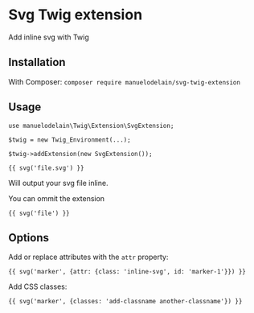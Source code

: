 # Svg Twig extension

Add inline svg with Twig

## Installation

With Composer:
```composer require manuelodelain/svg-twig-extension```

## Usage

```
use manuelodelain\Twig\Extension\SvgExtension;

$twig = new Twig_Environment(...);

$twig->addExtension(new SvgExtension());
```

```
{{ svg('file.svg') }}
```

Will output your svg file inline.

You can ommit the extension
```
{{ svg('file') }}
```

## Options

Add or replace attributes with the `attr` property:
```
{{ svg('marker', {attr: {class: 'inline-svg', id: 'marker-1'}}) }}
```

Add CSS classes:
```
{{ svg('marker', {classes: 'add-classname another-classname'}) }}
```

